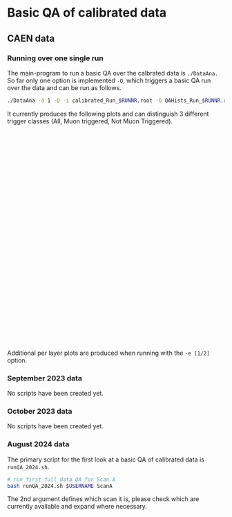 # Basic QA of calibrated data

## CAEN data

### Running over one single run&#x20;

The main-program to run a basic QA over the calbrated data is `./DataAna.` So far only one option is implemented `-Q`, which triggers a basic QA run over the data and can be run as follows.

```sh
./DataAna -d 1 -Q -i calibrated_Run_$RUNNR.root -O QAHists_Run_$RUNNR.root -a -f -r $RUNLIST -P $PLOTSDIR
```

It currently produces the following plots and can distinguish 3 different trigger classes (All, Muon triggered, Not Muon Triggered).

<div><figure><img src="../.gitbook/assets/EnergyVsCellID.png" alt=""><figcaption></figcaption></figure> <figure><img src="../.gitbook/assets/HG.png" alt=""><figcaption></figcaption></figure> <figure><img src="../.gitbook/assets/HGCorr.png" alt=""><figcaption></figcaption></figure> <figure><img src="../.gitbook/assets/LG.png" alt=""><figcaption></figcaption></figure> <figure><img src="../.gitbook/assets/LGCorr.png" alt=""><figcaption></figcaption></figure></div>

<div><figure><img src="../.gitbook/assets/EnergyTotalVsNCells.png" alt=""><figcaption></figcaption></figure> <figure><img src="../.gitbook/assets/EnergyTotalVsNCells_MuonTrigg.png" alt=""><figcaption></figcaption></figure> <figure><img src="../.gitbook/assets/EnergyTotalVsNCells_WoMuonTrigg.png" alt=""><figcaption></figcaption></figure></div>

<div><figure><img src="../.gitbook/assets/EnergyTot.png" alt=""><figcaption></figcaption></figure> <figure><img src="../.gitbook/assets/EnergyTotSplit.png" alt=""><figcaption></figcaption></figure> <figure><img src="../.gitbook/assets/NCells.png" alt=""><figcaption></figcaption></figure> <figure><img src="../.gitbook/assets/NCellsSplit.png" alt=""><figcaption></figcaption></figure></div>

<div><figure><img src="../.gitbook/assets/EnergyVsLayer (1).png" alt=""><figcaption></figcaption></figure> <figure><img src="../.gitbook/assets/EnergyVsLayer_MuonTrigg (1).png" alt=""><figcaption></figcaption></figure> <figure><img src="../.gitbook/assets/EnergyVsLayer_WOMuonTrigg (1).png" alt=""><figcaption></figcaption></figure></div>

<div><figure><img src="../.gitbook/assets/ELayerOverlay_AllTrigg.png" alt=""><figcaption></figcaption></figure> <figure><img src="../.gitbook/assets/ELayerOverlay_MuonTrigg.png" alt=""><figcaption></figcaption></figure> <figure><img src="../.gitbook/assets/ELayerOverlay_NonMuonTrigg.png" alt=""><figcaption></figcaption></figure></div>

<div><figure><img src="../.gitbook/assets/NcellsLayerVsLayer (1).png" alt=""><figcaption></figcaption></figure> <figure><img src="../.gitbook/assets/NcellsLayerVsLayer_MuonTrigg (1).png" alt=""><figcaption></figcaption></figure> <figure><img src="../.gitbook/assets/NcellsLayerVsLayer_WOMuonTrigg (1).png" alt=""><figcaption></figcaption></figure></div>

<div><figure><img src="../.gitbook/assets/NCellsLayerOverlay_AllTrigg.png" alt=""><figcaption></figcaption></figure> <figure><img src="../.gitbook/assets/NCellsLayerOverlay_MuonTrigg.png" alt=""><figcaption></figcaption></figure> <figure><img src="../.gitbook/assets/NCellsLayerOverlay_NonMuonTrigg.png" alt=""><figcaption></figcaption></figure></div>

<div><figure><img src="../.gitbook/assets/XPosVsLayer.png" alt=""><figcaption></figcaption></figure> <figure><img src="../.gitbook/assets/XPosVsLayer_MuonTrigg.png" alt=""><figcaption></figcaption></figure> <figure><img src="../.gitbook/assets/XPosVsLayer_WOMuonTrigg.png" alt=""><figcaption></figcaption></figure></div>

<div><figure><img src="../.gitbook/assets/XPosLayerOverlay_AllTrigg.png" alt=""><figcaption></figcaption></figure> <figure><img src="../.gitbook/assets/XPosLayerOverlay_MuonTrigg.png" alt=""><figcaption></figcaption></figure> <figure><img src="../.gitbook/assets/XPosLayerOverlay_NonMuonTrigg.png" alt=""><figcaption></figcaption></figure></div>

<div><figure><img src="../.gitbook/assets/YPosVsLayer.png" alt=""><figcaption></figcaption></figure> <figure><img src="../.gitbook/assets/YPosVsLayer_MuonTrigg.png" alt=""><figcaption></figcaption></figure> <figure><img src="../.gitbook/assets/YPosVsLayer_WOMuonTrigg.png" alt=""><figcaption></figcaption></figure></div>

<div><figure><img src="../.gitbook/assets/YPosLayerOverlay_AllTrigg.png" alt=""><figcaption></figcaption></figure> <figure><img src="../.gitbook/assets/YPosLayerOverlay_MuonTrigg.png" alt=""><figcaption></figcaption></figure> <figure><img src="../.gitbook/assets/YPosLayerOverlay_NonMuonTrigg.png" alt=""><figcaption></figcaption></figure></div>

Additional per layer plots are produced when running with the `-e [1/2]` option.

### September 2023 data

No scripts have been created yet.



### October 2023 data

No scripts have been created yet.



### August 2024 data

The primary script for the first look at a basic QA of calibrated data is `runQA_2024.sh`.&#x20;

```sh
# run first full data QA for Scan A
bash runQA_2024.sh $USERNAME ScanA
```

The 2nd argument defines which scan it is, please check which are currently available and expand where necessary.
